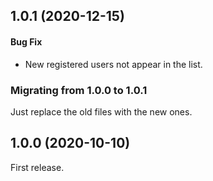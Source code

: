## 1.0.1 (2020-12-15)

#### Bug Fix

- New registered users not appear in the list.

### Migrating from 1.0.0 to 1.0.1

Just replace the old files with the new ones.

## 1.0.0 (2020-10-10)

First release.
